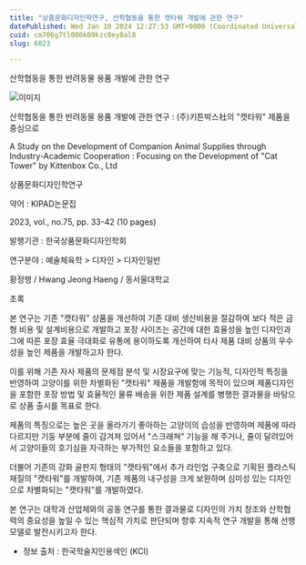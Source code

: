 ```yaml
---
title: "상품문화디자인학연구, 산학협동을 통한 캣타워 개발에 관한 연구"
datePublished: Wed Jan 10 2024 12:27:53 GMT+0000 (Coordinated Universal Time)
cuid: cm706g7tl000k09kzc0ey8al8
slug: 6023

---
```



산학협동을 통한 반려동물 용품 개발에 관한 연구

![이미지](https://cdn.hashnode.com/res/hashnode/image/upload/v1739259919288/1d05233b-1527-431e-afa5-200b1c67bd0a.jpeg)

산학협동을 통한 반려동물 용품 개발에 관한 연구 : (주)키튼박스社의 "캣타워" 제품을 중심으로

A Study on the Development of Companion Animal Supplies through Industry-Academic Cooperation : Focusing on the Development of "Cat Tower" by Kittenbox Co., Ltd

상품문화디자인학연구

약어 : KIPAD논문집

2023, vol., no.75, pp. 33-42 (10 pages)

발행기관 : 한국상품문화디자인학회

연구분야 : 예술체육학 > 디자인 > 디자인일반

황정행 / Hwang Jeong Haeng / 동서울대학교

초록

본 연구는 기존 "캣타워" 상품을 개선하여 기존 대비 생산비용을 절감하여 보다 적은 금형 비용 및 설계비용으로 개발하고 포장 사이즈는 공간에 대한 효율성을 높인 디자인과 그에 따른 포장 효율 극대화로 유통에 용이하도록 개선하여 타사 제품 대비 상품의 우수성을 높인 제품을 개발하고자 한다.

이를 위해 기존 자사 제품의 문제점 분석 및 시장요구에 맞는 기능적, 디자인적 특징을 반영하여 고양이를 위한 차별화된 "캣타워" 제품을 개발함에 목적이 있으며 제품디자인을 포함한 포장 방법 및 효율적인 물류 배송을 위한 제품 설계를 병행한 결과물을 바탕으로 상품 출시를 목표로 한다.

제품의 특징으로는 높은 곳을 올라가기 좋아하는 고양이의 습성을 반영하며 제품에 따라 다르지만 기둥 부분에 줄이 감겨져 있어서 "스크래쳐" 기능을 해 주거나, 줄이 달려있어서 고양이들의 호기심을 자극하는 부가적인 요소들을 포함하고 있다.

더불어 기존의 강화 골판지 형태의 "캣타워"에서 추가 라인업 구축으로 기획된 플라스틱 재질의 "캣타워"를 개발하여, 기존 제품의 내구성을 크게 보완하며 심미성 있는 디자인으로 차별화되는 "캣타워"를 개발하였다.

본 연구는 대학과 산업체와의 공동 연구를 통한 결과물로 디자인의 가치 창조와 산학협력의 중요성을 높일 수 있는 핵심적 가치로 판단되며 향후 지속적 연구 개발을 통해 선행 모델로 발전시키고자 한다.

* 정보 출처 : 한국학술지인용색인 (KCI)